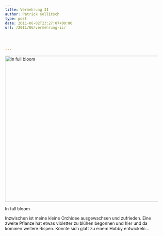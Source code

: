 ```yaml
---
title: Vermehrung II
author: Patrick Kollitsch
type: post
date: 2011-06-02T23:27:07+00:00
url: /2011/06/vermehrung-ii/




---
```

<div class="media image">
  <a href="http://www.flickr.com/photos/schreibblogade/5793037047/" title="In full bloom by Patrick Kollitsch, on Flickr"><img src="//farm6.static.flickr.com/5309/5793037047_153073df83_z.jpg" width="640" height="480" alt="In full bloom" /></a></p> 
  
  <p>
    In full bloom
  </p>
</div>

Inzwischen ist meine kleine Orchidee ausgewachsen und zufrieden. Eine zweite Pflanze hat etwas violetter zu blühen begonnen und hier und da kommen weitere Rispen. Könnte sich glatt zu einem Hobby entwickeln...
